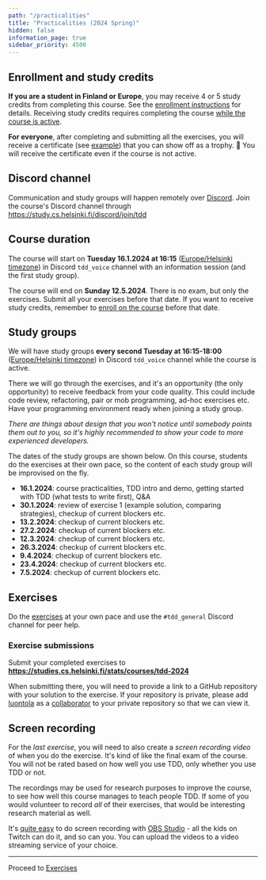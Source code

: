 ```yaml
---
path: "/practicalities"
title: "Practicalities (2024 Spring)"
hidden: false
information_page: true
sidebar_priority: 4500
---
```


## Enrollment and study credits

**If you are a student in Finland or Europe**, you may receive 4 or 5 study credits from completing this course. See the [enrollment instructions](/enrollment) for details. Receiving study credits requires completing the course [while the course is active](#course-duration).

**For everyone**, after completing and submitting all the exercises, you will receive a certificate (see [example](https://studies.cs.helsinki.fi/stats/api/certificate/tdd-2022/en/818b05333d6adad5d36bcf7a4e4f4fbf)) that you can show off as a trophy. 🏅 You will receive the certificate even if the course is not active.


## Discord channel

Communication and study groups will happen remotely over [Discord](https://discord.com/). Join the course's Discord channel through <https://study.cs.helsinki.fi/discord/join/tdd>


## Course duration

The course will start on **Tuesday 16.1.2024 at 16:15** ([Europe/Helsinki timezone](https://www.timeanddate.com/worldclock/finland/helsinki)) in Discord `tdd_voice` channel with an information session (and the first study group).

The course will end on **Sunday 12.5.2024**. There is no exam, but only the exercises. Submit all your exercises before that date. If you want to receive study credits, remember to [enroll on the course](/enrollment/#enroll-on-the-course) before that date.


## Study groups

We will have study groups **every second Tuesday at 16:15-18:00** ([Europe/Helsinki timezone](https://www.timeanddate.com/worldclock/finland/helsinki)) in Discord `tdd_voice` channel while the course is active.

There we will go through the exercises, and it's an opportunity (the only opportunity) to receive feedback from your code quality. This could include code review, refactoring, pair or mob programming, ad-hoc exercises etc. Have your programming environment ready when joining a study group.

*There are things about design that you won't notice until somebody points them out to you, so it's highly recommended to show your code to more experienced developers.*

The dates of the study groups are shown below. On this course, students do the exercises at their own pace, so the content of each study group will be improvised on the fly.

- **16.1.2024**: course practicalities, TDD intro and demo, getting started with TDD (what tests to write first), Q&A
- **30.1.2024**: review of exercise 1 (example solution, comparing strategies), checkup of current blockers etc.
- **13.2.2024**: checkup of current blockers etc.
- **27.2.2024**: checkup of current blockers etc.
- **12.3.2024**: checkup of current blockers etc.
- **26.3.2024**: checkup of current blockers etc.
- **9.4.2024**: checkup of current blockers etc.
- **23.4.2024**: checkup of current blockers etc.
- **7.5.2024**: checkup of current blockers etc.

<!--
[selective attention](https://www.youtube.com/watch?v=vJG698U2Mvo)
[](https://youtu.be/IGQmdoK_ZfY?t=4)
[sparrow decks](https://llewellynfalco.blogspot.com/p/sparrow-decks.html)
-->


## Exercises

Do the [exercises](/exercises) at your own pace and use the `#tdd_general` Discord channel for peer help.

### Exercise submissions

Submit your completed exercises to **<https://studies.cs.helsinki.fi/stats/courses/tdd-2024>**

When submitting there, you will need to provide a link to a GitHub repository with your solution to the exercise. If your repository is private, please add [luontola](https://github.com/luontola) as a [collaborator](https://docs.github.com/en/account-and-profile/setting-up-and-managing-your-github-user-account/managing-access-to-your-personal-repositories/inviting-collaborators-to-a-personal-repository) to your private repository so that we can view it.


## Screen recording

For the *last exercise*, you will need to also create a *screen recording video* of when you do the exercise. It's kind of like the final exam of the course. You will not be rated based on how well you use TDD, only whether you use TDD or not.

The recordings may be used for research purposes to improve the course, to see how well this course manages to teach people TDD. If some of you would volunteer to record *all* of their exercises, that would be interesting research material as well.

It's [quite easy](https://obsproject.com/kb/quick-start-guide) to do screen recording with [OBS Studio](https://obsproject.com/) - all the kids on Twitch can do it, and so can you. You can upload the videos to a video streaming service of your choice.

---

Proceed to [Exercises](/exercises)
